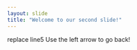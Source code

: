 ```yaml
---
layout: slide
title: "Welcome to our second slide!"
---
```

replace line5 
Use the left arrow to go back!
